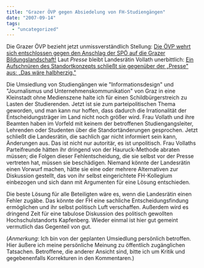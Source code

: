 ```yaml
---
title: "Grazer ÖVP gegen Absiedelung von FH-Studiengängen"
date: "2007-09-14"
tags: 
  - "uncategorized"
---
```


Die Grazer ÖVP bezieht jetzt unmissverständlich Stellung: [Die ÖVP wehrt sich entschlossen gegen den Anschlag der SPÖ auf die Grazer Bildungslandschaft!](http://www.nagl.at/_php/News/content.php?id=2007/09-13/inhalt.xml "Die ÖVP wehrt sich entschlossen gegen den Anschlag der SPÖ auf die Grazer Bildungslandschaft!") Laut _Presse_ bleibt Landesrätin Vollath unerbittlich: [Ein Aufschnüren des Standortkonzepts schließt sie gegenüber der „Presse" aus: „Das wäre halbherzig."](http://www.diepresse.com/home/panorama/oesterreich/329946/index.do?_vl_backlink=/home/panorama/index.do)

Die Umsiedlung von Studiengängen wie "Informationsdesign" und "Journalismus und Unternehmenskommunikation" von Graz in eine Kleinstadt ohne Medienszene halte ich für einen Schildbürgerstreich zu Lasten der Studierenden. Jetzt ist sie zum parteipolitischen Thema geworden, und man kann nur hoffen, dass dadurch die Irrationalität der Entscheidungsträger im Land nicht noch größer wird. Frau Vollath und ihre Beamten haben im Vorfeld mit keinem der betroffenen Studiengangsleiter, Lehrenden oder Studenten über die Standortänderungen gesprochen. Jetzt schließt die Landesrätin, die sachlich gar nicht informiert sein kann, Änderungen aus. Das ist nicht nur autoritär, es ist unpolitisch. Frau Vollaths Parteifreunde hätten ihr dringend von der Hauruck-Methode abraten müssen; die Folgen dieser Fehlentscheidung, die sie selbst vor der Presse vertreten hat, müssen sie beschädigen. Niemand könnte der Landesrätin einen Vorwurf machen, hätte sie eine oder mehrere Alternativen zur Diskussion gestellt, das von ihr selbst eingerichtete FH-Kollegium einbezogen und sich dann mit Argumenten für eine Lösung entschieden.

Die beste Lösung für alle Beteiligten wäre es, wenn die Landesrätin einen Fehler zugäbe. Das könnte der FH eine sachliche Entscheidungsfindung ermöglichen und ihr selbst politisch Luft verschaffen. Außerdem wird es dringend Zeit für eine tabulose Diskussion des politisch gewollten Hochschulstandorts Kapfenberg. Wieder einmal ist hier gut gemeint vermutlich das Gegenteil von gut.

(_Anmerkung_: Ich bin von der geplanten Umsiedlung persönlich betroffen. Hier äußere ich meine persönliche Meinung zu öffentlich zugänglichen Tatsachen. Betroffene, die anderer Ansicht sind, bitte ich um Kritik und gegebenenfalls Korrekturen in den Kommentaren.)
